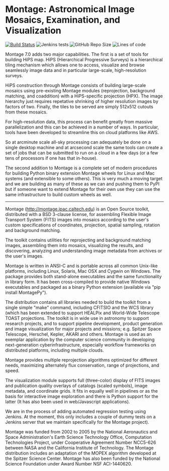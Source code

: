 
Montage: Astronomical Image Mosaics, Examination, and Visualization
===================================================================

[![Build Status](http://vmmontage.ipac.caltech.edu:8080/buildStatus/icon?job=MontageDev)](http://vmmontage.ipac.caltech.edu:8080/job/MontageDev/)
![Jenkins tests](https://img.shields.io/jenkins/tests?compact_message&jobUrl=http%3A%2F%2Fvmmontage.ipac.caltech.edu%3A8080%2Fjob%2FMontageDev&passed_label=passed&skipped_label=skipped&failed_label=failed)
![GitHub Repo Size](https://img.shields.io/github/repo-size/Caltech-IPAC/Montage)
![Lines of code](https://img.shields.io/tokei/lines/github/Caltech-IPAC/Montage)

Montage 7.0 adds two major capabilities.  The first is a set of tools
for building HiPS map.  HiPS (Hierarchical Progressive Surveys) is a
hierarchical tiling mechanism which allows one to access, visualize
and browse seamlessly image data and in particular large-scale, 
high-resolution surveys.

HiPS construction through Montage consists of building large-scale
mosaics using pre-existing Montage modules (reprojection, background
matching, and coaddition) with a HiPS-specific projection (HPX).
The image hierarchy just requires repetative shrinking of higher
resolution images by factors of two.  Finally, the tiles to be 
served are simply 512x512 cutouts from these mosaics.

For high-resolution data, this process can benefit greatly from 
massive parallelization and this can be achieved in a number of
ways. In particular, tools have been developed to streamline this
on cloud platforms like AWS.

So at arcminute scale all-sky processing can adequately be done on 
a single desktop machine and at arcsecond scale the same tools can
create a set of jobs that can be submitted to run on a cloud in
a few days (or a few tens of processors if one has that in-house).

The second addition to Montage is a complete set of modern procedures 
for building Python binary extension Montage wheels for Linux and Mac 
systems (and extensible to some others).  This is very much a moving
target and we are building as many of these as we can and pushing them
to PyPI but if someone want to extend Montage for their own use they
can use the same infrastructure to build custom wheels as well.

--------------

Montage (http://montage.ipac.caltech.edu) is an Open Source toolkit,
distributed with a BSD 3-clause license, for assembling Flexible 
Image Transport System (FITS) images into mosaics according to 
the user's custom specifications of coordinates, projection,
spatial sampling, rotation and background matching.

The toolkit contains utilities for reprojecting and background 
matching images, assembling them into mosaics, visualizing the
results, and discovering, analyzing and understanding image metadata
from archives or the user's images.

Montage is written in ANSI-C and is portable across all common
Unix-like platforms, including Linux, Solaris, Mac OSX and Cygwin on
Windows.  The package provides both stand-alone executables and
the same functionality in library form.  It has been cross-compiled
to provide native Windows executables and packaged as a binary Python
extension (available via "pip install MontagePy").

The distribution contains all libraries needed to build the toolkit 
from a single simple "make" command, including CFITSIO and the WCS
library (which has been extended to support HEALPix and World-Wide
Telescope TOAST projections. The toolkit is in wide use in astronomy
to support research projects, and to support pipeline development,
product generation and image visualization for major projects and
missions; e.g. Spitzer Space Telescope, Herschel, Kepler, AKARI and
others. Montage is used as an exemplar application by the computer
science community in developing next-generation cyberinfrastructure,
especially workflow frameworks on distributed platforms, including
multiple clouds.

Montage provides multiple reprojection algorithms optimized for 
different needs, maximizing alternately flux conservation, range of
projections, and speed.

The visualization module supports full (three-color) display of FITS
images and publication quality overlays of catalogs (scaled symbols),
image metadata, and coordinate grids.  It fits in equally well in
pipelines or as the basis for interactive image exploration and there
is Python support for the latter (It has also been used in web/Javascript
applications).

We are in the process of adding automated regression testing using Jenkins.
At the moment, this only includes a couple of dummy tests on a Jenkins server 
that we maintain specifically for the Montage project).

Montage was funded from 2002 to 2005 by the National Aeronautics and
Space Administration's Earth Science Technology Office, Computation
Technologies Project, under Cooperative Agreement Number NCC5-626
between NASA and the California Institute of Technology. The Montage
distribution includes an adaptation of the MOPEX algorithm developed
at the Spitzer Science Center. Montage has also been funded by the National
Science Foundation under Award Number NSF ACI-1440620.
